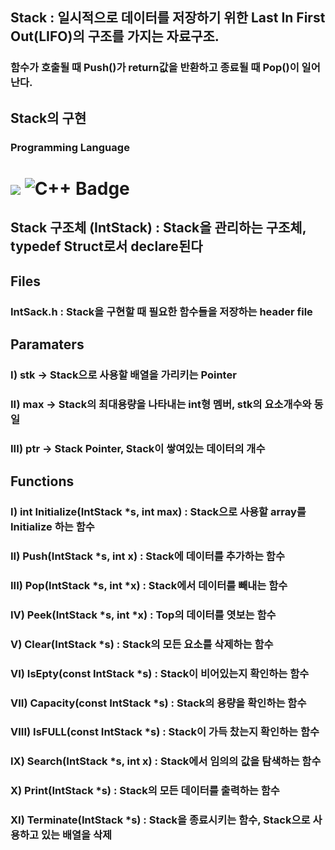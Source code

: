 ## Stack : 일시적으로 데이터를 저장하기 위한 Last In First Out(LIFO)의 구조를 가지는 자료구조.
### 함수가 호출될 때 Push()가 return값을 반환하고 종료될 때 Pop()이 일어난다.
## Stack의 구현
### Programming Language 
<h1>
<img src="https://img.shields.io/badge/C-3776AB?style=for-the-badge&logo=C&logoColor=black">
<img src="https://img.shields.io/badge/C%2B%2B-00599C?style=for-the-badge&logo=c%2B%2B&logoColor=white" alt="C++ Badge">
</h1>

## Stack 구조체 (IntStack) : Stack을 관리하는 구조체, typedef Struct로서 declare된다
## Files
### IntSack.h : Stack을 구현할 때 필요한 함수들을 저장하는 header file
## Paramaters
### I) stk -> Stack으로 사용할 배열을 가리키는 Pointer
### II) max -> Stack의 최대용량을 나타내는 int형 멤버, stk의 요소개수와 동일
### III) ptr -> Stack Pointer, Stack이 쌓여있는 데이터의 개수

## Functions
### I) int Initialize(IntStack *s, int max) : Stack으로 사용할 array를 Initialize 하는 함수
### II) Push(IntStack *s, int x) :  Stack에 데이터를 추가하는 함수
### III) Pop(IntStack *s, int *x) : Stack에서 데이터를 빼내는 함수
### IV) Peek(IntStack *s, int *x) : Top의 데이터를 엿보는 함수
### V) Clear(IntStack *s) : Stack의 모든 요소를 삭제하는 함수
### VI) IsEpty(const IntStack *s) : Stack이 비어있는지 확인하는 함수
### VII) Capacity(const IntStack *s) : Stack의 용량을 확인하는 함수
### VIII) IsFULL(const IntStack *s) : Stack이 가득 찼는지 확인하는 함수
### IX) Search(IntStack *s, int x) : Stack에서 임의의 값을 탐색하는 함수
### X) Print(IntStack *s) : Stack의 모든 데이터를 출력하는 함수
### XI) Terminate(IntStack *s) : Stack을 종료시키는 함수, Stack으로 사용하고 있는 배열을 삭제

